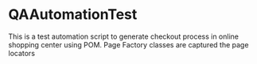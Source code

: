 # QAAutomationTest
This is a test automation script to generate checkout process in online shopping center using POM. Page Factory classes are captured the page locators
